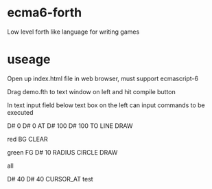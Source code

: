 # ecma6-forth
Low level forth like language for writing games

# useage
Open up index.html file in web browser, must support ecmascript-6

Drag demo.fth to text window on left and hit compile button

In text input field below text box on the left can input commands to be executed

D# 0 D# 0 AT D# 100 D# 100 TO LINE DRAW 

red BG CLEAR

green FG D# 10 RADIUS CIRCLE DRAW

all

D# 40 D# 40 CURSOR_AT test 
